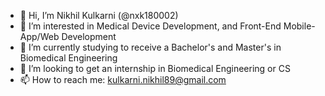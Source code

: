 - 👋 Hi, I’m Nikhil Kulkarni (@nxk180002)
- 👀 I’m interested in Medical Device Development, and Front-End Mobile-App/Web Development
- 🌱 I’m currently studying to receive a Bachelor's and Master's in Biomedical Engineering
- 💞️ I’m looking to get an internship in Biomedical Engineering or CS
- 📫 How to reach me: kulkarni.nikhil89@gmail.com

